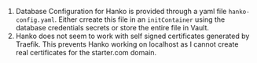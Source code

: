 1. Database Configuration for Hanko is provided through a yaml file `hanko-config.yaml`. Either crreate this file in an `initContainer` using the database credentials secrets or store the entire file in Vault.
2. Hanko does not seem to work with self signed certificates generated by Traefik. This prevents Hanko working on localhost as I cannot create real certificates for the starter.com domain.
